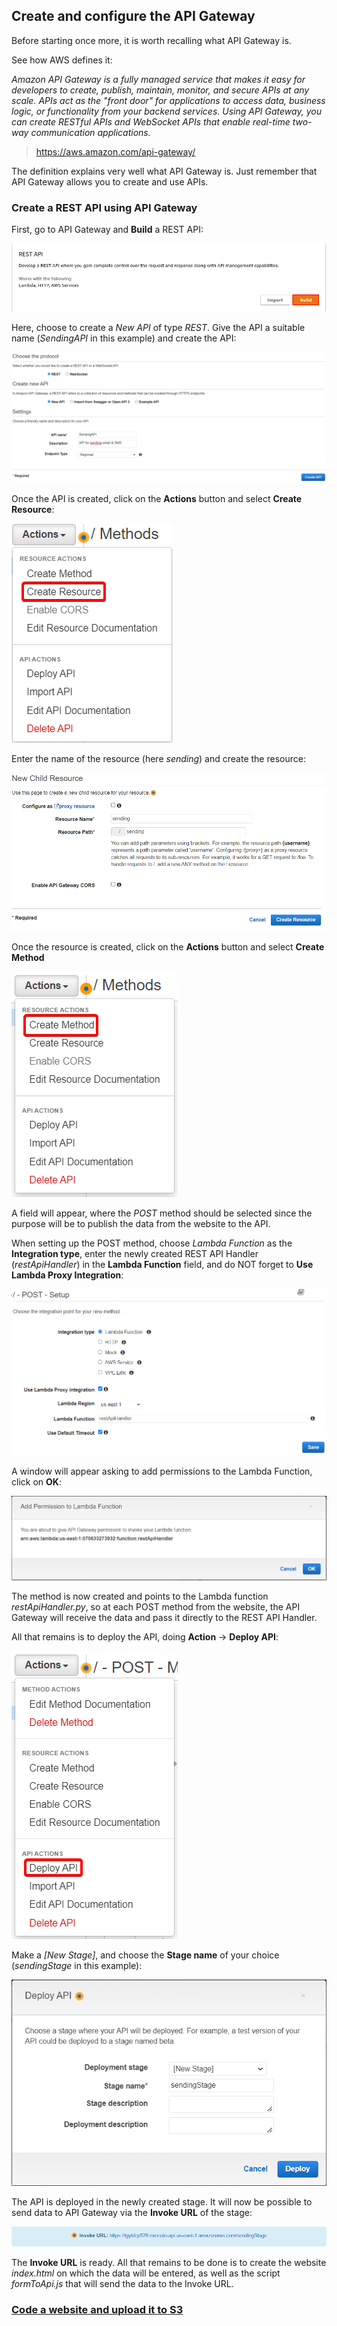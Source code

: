 ## Create and configure the API Gateway

Before starting once more, it is worth recalling what API Gateway is.

See how AWS defines it:

*Amazon API Gateway is a fully managed service that makes it easy for developers to create, publish, maintain, monitor, and secure APIs at any scale. APIs act as the "front door" for applications to access data, business logic, or functionality from your backend services. Using API Gateway, you can create RESTful APIs and WebSocket APIs that enable real-time two-way communication applications.*

> https://aws.amazon.com/api-gateway/

The definition explains very well what API Gateway is. Just remember that API Gateway allows you to create and use APIs.

### Create a REST API using API Gateway

First, go to API Gateway and **Build** a REST API:

![Build REST API](images/build-rest-api.png ':size=200')

Here, choose to create a *New API* of type *REST*. Give the API a suitable name (*SendingAPI* in this example) and create the API:

![REST API Creation](images/rest-api-creation.png ':size=900')

Once the API is created, click on the **Actions** button and select **Create Resource**:

![Create Resource](images/create-resource.png ':size=200')

Enter the name of the resource (here *sending*) and create the resource:

![Resource Configuration](images/resource-configuration.png ':size=700')

Once the resource is created, click on the **Actions** button and select **Create Method**

![Create Method](images/create-method.png ':size=200')

A field will appear, where the *POST* method should be selected since the purpose will be to publish the data from the website to the API.

When setting up the POST method, choose *Lambda Function* as the **Integration type**, enter the newly created REST API Handler (*restApiHandler*) in the **Lambda Function** field, and do NOT forget to **Use Lambda Proxy Integration**:

![POST Setup](images/post-setup.png ':size=700')

A window will appear asking to add permissions to the Lambda Function, click on **OK**:

![Add Permissions](images/add-permissions.png ':size=700')

The method is now created and points to the Lambda function *restApiHandler.py*, so at each POST method from the website, the API Gateway will receive the data and pass it directly to the REST API Handler. 

All that remains is to deploy the API, doing **Action** -> **Deploy API**:

![Deploy API](images/deploy-api.png ':size=200')

Make a *[New Stage]*, and choose the **Stage name** of your choice (*sendingStage* in this example):

![Deployment Stage](images/deployment-stage.png ':size=500')

The API is deployed in the newly created stage. It will now be possible to send data to API Gateway via the **Invoke URL** of the stage:

![Invoke URL](images/invoke-url.png ':size=1000')

The **Invoke URL** is ready. All that remains to be done is to create the website *index.html* on which the data will be entered, as well as the script *formToApi.js* that will send the data to the Invoke URL.

### [Code a website and upload it to S3](/projects/project-2/part-9/README.md)